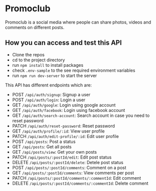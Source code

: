 # Promoclub

Promoclub is a social media where people can share photos, videos and comments on different posts. 

## How you can access and test this API
- Clone the repos
- cd to the project directory
- run `npm install` to install packages
- check `.env-sample` to the see required environment variables
- run `npm run dev-server` to start the server

This API has different endpoints which are:

- POST `/api/auth/signup`: Signup a user
- POST `/api/auth/login`: Login a user
- GET `/api/auth/google`: Login using google account
- GET `/api/auth/facebook`: Login using facebook account
- GET `/api/auth/search-account`: Search account in case you need to reset password
- PATCH `/api/auth/reset-password`: Reset password
- GET `/api/auth/profile/:id`: View user profile
- PATCH `/api/auth/edit-profile/:id`: Edit user profile
- POST `/api/posts`: Post a status
- GET `/api/posts`: Get all posts
- GET `/api/posts/view`: Get your own posts
- PATCH `/api/posts/:postId/edit`: Edit post status
- DELETE `/api/posts/:postId/delete`: Detele post status
- POST `/api/posts/:postId/comments`: Comment on a post
- GET `/api/posts/:postId/comments`: View comments per post
- PATCH `/api/posts/:postId/comments/:commentId`: Edit comment
- DELETE `/api/posts/:postId/comments/:commentId`: Delete comment   